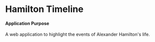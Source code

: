 # Hamilton Timeline

#### Application Purpose

A web application to highlight the events of Alexander Hamilton's life.